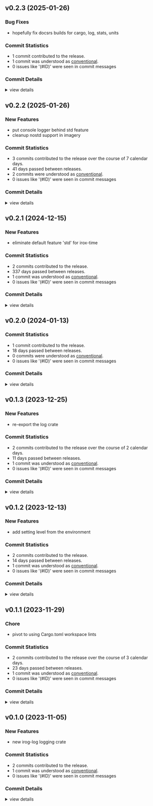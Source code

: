 

## v0.2.3 (2025-01-26)

### Bug Fixes

 - <csr-id-9cd9e624907cded75b72e0aa9734909ded0f93d1/> hopefully fix docsrs builds for cargo, log, stats, units

### Commit Statistics

<csr-read-only-do-not-edit/>

 - 1 commit contributed to the release.
 - 1 commit was understood as [conventional](https://www.conventionalcommits.org).
 - 0 issues like '(#ID)' were seen in commit messages

### Commit Details

<csr-read-only-do-not-edit/>

<details><summary>view details</summary>

 * **Uncategorized**
    - Hopefully fix docsrs builds for cargo, log, stats, units ([`9cd9e62`](https://github.com/spmadden/irox/commit/9cd9e624907cded75b72e0aa9734909ded0f93d1))
</details>

## v0.2.2 (2025-01-26)

### New Features

 - <csr-id-cd21b254bfac53e6304a311a5bbfe045f7a7b643/> put console logger behind std feature
 - <csr-id-d1cf63488838f82f9c64755256fb75ca27851801/> cleanup nostd support in imagery

### Commit Statistics

<csr-read-only-do-not-edit/>

 - 3 commits contributed to the release over the course of 7 calendar days.
 - 41 days passed between releases.
 - 2 commits were understood as [conventional](https://www.conventionalcommits.org).
 - 0 issues like '(#ID)' were seen in commit messages

### Commit Details

<csr-read-only-do-not-edit/>

<details><summary>view details</summary>

 * **Uncategorized**
    - Release irox-log v0.2.2 ([`8eb0836`](https://github.com/spmadden/irox/commit/8eb0836f0c89ab1c30d4d764ef93088b06dc66bc))
    - Put console logger behind std feature ([`cd21b25`](https://github.com/spmadden/irox/commit/cd21b254bfac53e6304a311a5bbfe045f7a7b643))
    - Cleanup nostd support in imagery ([`d1cf634`](https://github.com/spmadden/irox/commit/d1cf63488838f82f9c64755256fb75ca27851801))
</details>

## v0.2.1 (2024-12-15)

### New Features

 - <csr-id-4fbdda81df4bab66572325250fbe12367a67f5ec/> eliminate default feature 'std' for irox-time

### Commit Statistics

<csr-read-only-do-not-edit/>

 - 2 commits contributed to the release.
 - 337 days passed between releases.
 - 1 commit was understood as [conventional](https://www.conventionalcommits.org).
 - 0 issues like '(#ID)' were seen in commit messages

### Commit Details

<csr-read-only-do-not-edit/>

<details><summary>view details</summary>

 * **Uncategorized**
    - Release irox-log v0.2.1 ([`5a07a76`](https://github.com/spmadden/irox/commit/5a07a76c6da7d020d4761104b68073cafa70c2b8))
    - Eliminate default feature 'std' for irox-time ([`4fbdda8`](https://github.com/spmadden/irox/commit/4fbdda81df4bab66572325250fbe12367a67f5ec))
</details>

## v0.2.0 (2024-01-13)

### Commit Statistics

<csr-read-only-do-not-edit/>

 - 1 commit contributed to the release.
 - 18 days passed between releases.
 - 0 commits were understood as [conventional](https://www.conventionalcommits.org).
 - 0 issues like '(#ID)' were seen in commit messages

### Commit Details

<csr-read-only-do-not-edit/>

<details><summary>view details</summary>

 * **Uncategorized**
    - Release irox-tools v0.5.0, safety bump 17 crates ([`a46e9e2`](https://github.com/spmadden/irox/commit/a46e9e2da699f6ccd3a85b660014f0e15e59c0d0))
</details>

## v0.1.3 (2023-12-25)

### New Features

 - <csr-id-11480d42b094640ecdc1f8e70741da931dbbb6f2/> re-export the log crate

### Commit Statistics

<csr-read-only-do-not-edit/>

 - 2 commits contributed to the release over the course of 2 calendar days.
 - 11 days passed between releases.
 - 1 commit was understood as [conventional](https://www.conventionalcommits.org).
 - 0 issues like '(#ID)' were seen in commit messages

### Commit Details

<csr-read-only-do-not-edit/>

<details><summary>view details</summary>

 * **Uncategorized**
    - Release irox-log v0.1.3 ([`8f5ea53`](https://github.com/spmadden/irox/commit/8f5ea538d39d965eb18e181d73e6e8db06993734))
    - Re-export the log crate ([`11480d4`](https://github.com/spmadden/irox/commit/11480d42b094640ecdc1f8e70741da931dbbb6f2))
</details>

## v0.1.2 (2023-12-13)

### New Features

 - <csr-id-5eaebbb60128a2b595623cf6300267fc2ee455ce/> add setting level from the environment

### Commit Statistics

<csr-read-only-do-not-edit/>

 - 2 commits contributed to the release.
 - 14 days passed between releases.
 - 1 commit was understood as [conventional](https://www.conventionalcommits.org).
 - 0 issues like '(#ID)' were seen in commit messages

### Commit Details

<csr-read-only-do-not-edit/>

<details><summary>view details</summary>

 * **Uncategorized**
    - Release irox-log v0.1.2 ([`524ffd6`](https://github.com/spmadden/irox/commit/524ffd6f40e670498dd3f0ad108808e37e4b678f))
    - Add setting level from the environment ([`5eaebbb`](https://github.com/spmadden/irox/commit/5eaebbb60128a2b595623cf6300267fc2ee455ce))
</details>

## v0.1.1 (2023-11-29)

<csr-id-88ebfb5deea5508ca54f4aaab62f6fd5a36f531c/>

### Chore

 - <csr-id-88ebfb5deea5508ca54f4aaab62f6fd5a36f531c/> pivot to using Cargo.toml workspace lints

### Commit Statistics

<csr-read-only-do-not-edit/>

 - 2 commits contributed to the release over the course of 3 calendar days.
 - 23 days passed between releases.
 - 1 commit was understood as [conventional](https://www.conventionalcommits.org).
 - 0 issues like '(#ID)' were seen in commit messages

### Commit Details

<csr-read-only-do-not-edit/>

<details><summary>view details</summary>

 * **Uncategorized**
    - Release irox-log v0.1.1 ([`de31716`](https://github.com/spmadden/irox/commit/de31716d5f454a26826d0a91b862d1d98b5a727e))
    - Pivot to using Cargo.toml workspace lints ([`88ebfb5`](https://github.com/spmadden/irox/commit/88ebfb5deea5508ca54f4aaab62f6fd5a36f531c))
</details>

## v0.1.0 (2023-11-05)

### New Features

 - <csr-id-ef0104e35cd65ce46edb81f8643d4fbc271d1e4d/> new irog-log logging crate

### Commit Statistics

<csr-read-only-do-not-edit/>

 - 2 commits contributed to the release.
 - 1 commit was understood as [conventional](https://www.conventionalcommits.org).
 - 0 issues like '(#ID)' were seen in commit messages

### Commit Details

<csr-read-only-do-not-edit/>

<details><summary>view details</summary>

 * **Uncategorized**
    - Release irox-tools v0.3.2, irox-time v0.3.0, irox-log v0.1.0, safety bump 8 crates ([`9c08793`](https://github.com/spmadden/irox/commit/9c0879320a17a94fa7a4169426de4d9d3b62395e))
    - New irog-log logging crate ([`ef0104e`](https://github.com/spmadden/irox/commit/ef0104e35cd65ce46edb81f8643d4fbc271d1e4d))
</details>

